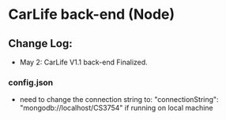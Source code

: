 # CarLife back-end (Node)    


## Change Log: 
  - May 2: CarLife V1.1 back-end Finalized.   
 


### config.json
  - need to change the connection string to: "connectionString": "mongodb://localhost/CS3754" if running on local machine
